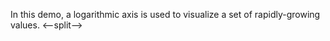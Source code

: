 In&nbsp;this demo, a&nbsp;logarithmic axis is&nbsp;used to&nbsp;visualize a&nbsp;set of&nbsp;rapidly-growing values.
<--split-->